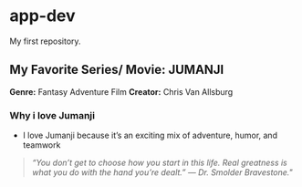 # app-dev
My first repository.

## My Favorite Series/ Movie: JUMANJI

**Genre:** Fantasy Adventure Film
**Creator:** Chris Van Allsburg

### Why i love Jumanji
- I love Jumanji because it’s an exciting mix of adventure, humor, and teamwork
> *“You don’t get to choose how you start in this life. Real greatness is what you do with the hand you’re dealt.” — Dr. Smolder Bravestone."*

